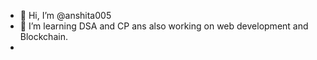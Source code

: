 - 👋 Hi, I’m @anshita005
- 👀 I’m learning DSA and CP ans also working on web development and Blockchain. 
-

<!---
anshita005/anshita005 is a ✨ special ✨ repository because its `README.md` (this file) appears on your GitHub profile.
You can click the Preview link to take a look at your changes.
--->
